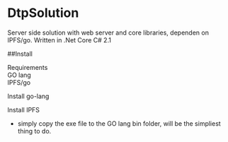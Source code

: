 # DtpSolution
Server side solution with web server and core libraries, dependen on IPFS/go. Written in .Net Core C# 2.1

##Install  

Requirements  
GO lang  
IPFS/go  

Install go-lang  

Install IPFS  
- simply copy the exe file to the GO lang bin folder, will be the simpliest thing to do.


